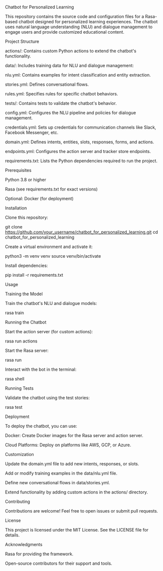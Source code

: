 Chatbot for Personalized Learning

This repository contains the source code and configuration files for a Rasa-based chatbot designed for personalized learning experiences. The chatbot uses natural language understanding (NLU) and dialogue management to engage users and provide customized educational content.

Project Structure

actions/: Contains custom Python actions to extend the chatbot's functionality.  

data/: Includes training data for NLU and dialogue management:

nlu.yml: Contains examples for intent classification and entity extraction.

stories.yml: Defines conversational flows.

rules.yml: Specifies rules for specific chatbot behaviors.

tests/: Contains tests to validate the chatbot's behavior.

config.yml: Configures the NLU pipeline and policies for dialogue management.

credentials.yml: Sets up credentials for communication channels like Slack, Facebook Messenger, etc.

domain.yml: Defines intents, entities, slots, responses, forms, and actions.

endpoints.yml: Configures the action server and tracker store endpoints.

requirements.txt: Lists the Python dependencies required to run the project.

Prerequisites

Python 3.8 or higher

Rasa (see requirements.txt for exact versions)

Optional: Docker (for deployment)

Installation

Clone this repository:

git clone https://github.com/your_username/chatbot_for_personalized_learning.git
cd chatbot_for_personalized_learning

Create a virtual environment and activate it:

python3 -m venv venv
source venv/bin/activate

Install dependencies:

pip install -r requirements.txt

Usage

Training the Model

Train the chatbot's NLU and dialogue models:

rasa train

Running the Chatbot

Start the action server (for custom actions):

rasa run actions

Start the Rasa server:

rasa run

Interact with the bot in the terminal:

rasa shell

Running Tests

Validate the chatbot using the test stories:

rasa test

Deployment

To deploy the chatbot, you can use:

Docker: Create Docker images for the Rasa server and action server.

Cloud Platforms: Deploy on platforms like AWS, GCP, or Azure.

Customization

Update the domain.yml file to add new intents, responses, or slots.

Add or modify training examples in the data/nlu.yml file.

Define new conversational flows in data/stories.yml.

Extend functionality by adding custom actions in the actions/ directory.

Contributing

Contributions are welcome! Feel free to open issues or submit pull requests.

License

This project is licensed under the MIT License. See the LICENSE file for details.

Acknowledgments

Rasa for providing the framework.

Open-source contributors for their support and tools.
 
